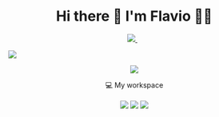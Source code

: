<h1 align='center'>
  Hi there 👋 I'm Flavio 👨‍💻
</h1>

<p align='center'>
  <a href="https://www.linkedin.com/in/flavioapereira/">
    <img src="https://img.shields.io/badge/linkedin-%230077B5.svg?&style=for-the-badge&logo=linkedin&logoColor=white" />
  </a>&nbsp;&nbsp;

</p> 

[![](https://img.shields.io/badge/Yahoo-flavioapereira%40yahoo.com.br-blue)](mailto:flavioapereira@yahoo.com.br)


<p align='center'>


  <img src="https://img.shields.io/badge/Yahoo-flavioapereira@yahoo.com.br-%230071C5.svg?&style=for-the-badge&logoColor=white" />
 
</p>



<p align='center'>
  💻 My workspace<br/><br/>
  <img src="https://img.shields.io/badge/windows-%230078D6.svg?&style=for-the-badge&logo=windows&logoColor=white" />
  <img src="https://img.shields.io/badge/intel-core%20i5%2010th-%230071C5.svg?&style=for-the-badge&logo=intel&logoColor=white" />
  <img src="https://img.shields.io/badge/RAM-4GB-%230071C5.svg?&style=for-the-badge&logoColor=white" />
 
</p>
  











<!--
**flavioalessandropereira/flavioalessandropereira** is a ✨ _special_ ✨ repository because its `README.md` (this file) appears on your GitHub profile.

Here are some ideas to get you started:

- 🔭 I’m currently working on ...
- 🌱 I’m currently learning ...
- 👯 I’m looking to collaborate on ...
- 🤔 I’m looking for help with ...
- 💬 Ask me about ...
- 📫 How to reach me: ...
- 😄 Pronouns: ...
- ⚡ Fun fact: ...
-->
<!--stackedit_data:
eyJoaXN0b3J5IjpbOTI0MjYwNjAxLC0yMTQwODg0MTUsLTgwMD
QxMjI4NSwtOTgyNjIxMDc4LDEyNTAyODk3NTEsMTY3MzE5NDAy
NSwtMTQ2NTY1OTQ2LDM1NzY3ODAzMCwxNzg2MDEwNzEyLDQ2OD
Y1ODgxLDQ2ODY1ODgxLC0xOTQ0Mjc1NzYsMTk2ODE1MjY1NSwt
NzA4MjEyMjAsMTE5NDc4MDY3MSwtMTU2MTE5MDU3NywtMTYzNj
I3Mzc1MSwtMTE3MjEyNTUwNSwtNDM3OTE2NTg1LDE5MzA2MzQz
NTVdfQ==
-->